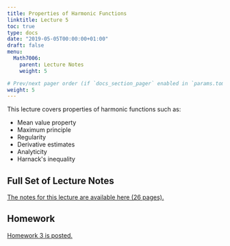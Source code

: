 ```yaml
---
title: Properties of Harmonic Functions
linktitle: Lecture 5
toc: true
type: docs
date: "2019-05-05T00:00:00+01:00"
draft: false
menu:
  Math7006:
    parent: Lecture Notes
    weight: 5

# Prev/next pager order (if `docs_section_pager` enabled in `params.toml`)
weight: 5
---
```

This lecture covers properties of harmonic functions such as:

* Mean value property
* Maximum principle
* Regularity
* Derivative estimates
* Analyticity
* Harnack's inequality

## Full Set of Lecture Notes

[The notes for this lecture are available here (26 pages).](https://www.dropbox.com/s/75iz36u1c8767z2/uc-7006-Lec-5-Properties-Harmonic.pdf?dl=0)

## Homework
[Homework 3 is posted.](https://www.dropbox.com/s/03qqzpz3cd2d9hy/Math-7006-Sp20-HW3.pdf?dl=0)
